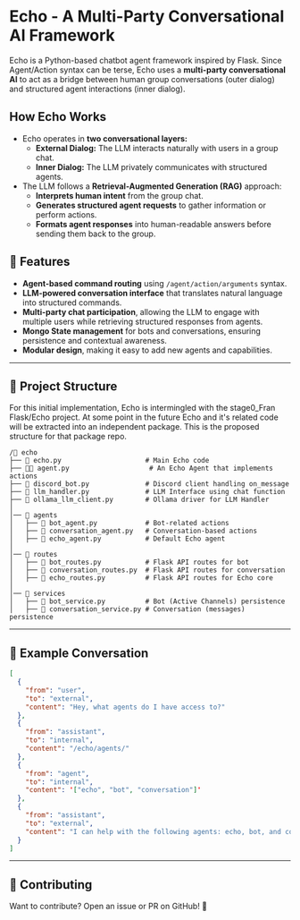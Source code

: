 # Echo - A Multi-Party Conversational AI Framework

Echo is a Python-based chatbot agent framework inspired by Flask. Since Agent/Action syntax can be terse, Echo uses a **multi-party conversational AI** to act as a bridge between human group conversations (outer dialog) and structured agent interactions (inner dialog).

## **How Echo Works**
- Echo operates in **two conversational layers:**
  - **External Dialog:** The LLM interacts naturally with users in a group chat.
  - **Inner Dialog:** The LLM privately communicates with structured agents.
- The LLM follows a **Retrieval-Augmented Generation (RAG)** approach:
  - **Interprets human intent** from the group chat.
  - **Generates structured agent requests** to gather information or perform actions.
  - **Formats agent responses** into human-readable answers before sending them back to the group.

## **🚀 Features**
- **Agent-based command routing** using `/agent/action/arguments` syntax.
- **LLM-powered conversation interface** that translates natural language into structured commands.
- **Multi-party chat participation**, allowing the LLM to engage with multiple users while retrieving structured responses from agents.
- **Mongo State management** for bots and conversations, ensuring persistence and contextual awareness.
- **Modular design**, making it easy to add new agents and capabilities.

---

## **📂 Project Structure**
For this initial implementation, Echo is intermingled with the stage0_Fran Flask/Echo project. 
At some point in the future Echo and it's related code will be extracted into an independent package. This is the proposed structure for that package repo.
```text
/📁 echo                         
├── 📝 echo.py                     # Main Echo code
├── 🧑‍💼 agent.py                    # An Echo Agent that implements actions
├── 🤖 discord_bot.py              # Discord client handling on_message 
├── 🧠 llm_handler.py              # LLM Interface using chat function
├── 🦙 ollama_llm_client.py        # Ollama driver for LLM Handler
│
│── 📁 agents               
│   ├── 🤖 bot_agent.py            # Bot-related actions
│   ├── 💬 conversation_agent.py   # Conversation-based actions
│   ├── 🔁 echo_agent.py           # Default Echo agent
│
│── 📁 routes               
│   ├── 🤖 bot_routes.py           # Flask API routes for bot
│   ├── 💬 conversation_routes.py  # Flask API routes for conversation
│   ├── 🔁 echo_routes.py          # Flask API routes for Echo core
│   
│── 📁 services             
│   ├── 🤖 bot_service.py          # Bot (Active Channels) persistence
│   ├── 💬 conversation_service.py # Conversation (messages) persistence
```

---

## **📖 Example Conversation**
```json
[
  {
    "from": "user",
    "to": "external",
    "content": "Hey, what agents do I have access to?"
  },
  {
    "from": "assistant",
    "to": "internal",
    "content": "/echo/agents/"
  },
  {
    "from": "agent",
    "to": "internal",
    "content": '["echo", "bot", "conversation"]'
  },
  {
    "from": "assistant",
    "to": "external",
    "content": "I can help with the following agents: echo, bot, and conversation"
  }
]
```

---

## **🔗 Contributing**
Want to contribute? Open an issue or PR on GitHub! 🚀

